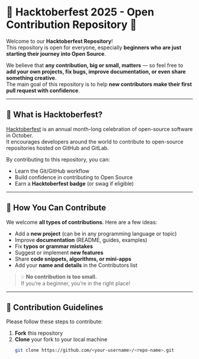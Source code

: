 # 🎉 Hacktoberfest 2025 - Open Contribution Repository 🎉

Welcome to our **Hacktoberfest Repository**!  
This repository is open for everyone, especially **beginners who are just starting their journey into Open Source**.  

We believe that **any contribution, big or small, matters** — so feel free to **add your own projects, fix bugs, improve documentation, or even share something creative**.  
The main goal of this repository is to help **new contributors make their first pull request with confidence**.

---

## 🚀 What is Hacktoberfest?
[Hacktoberfest](https://hacktoberfest.com/) is an annual month-long celebration of open-source software in October.  
It encourages developers around the world to contribute to open-source repositories hosted on GitHub and GitLab.  

By contributing to this repository, you can:
- Learn the Git/GitHub workflow
- Build confidence in contributing to Open Source
- Earn a **Hacktoberfest badge** (or swag if eligible)

---

## 🌟 How You Can Contribute
We welcome **all types of contributions**. Here are a few ideas:
- Add a **new project** (can be in any programming language or topic)
- Improve **documentation** (README, guides, examples)
- Fix **typos or grammar mistakes**
- Suggest or implement **new features**
- Share **code snippets, algorithms, or mini-apps**
- Add your **name and details** in the Contributors list

> 💡 **No contribution is too small.**  
> If you’re a beginner, you’re in the right place!

---

## 📝 Contribution Guidelines

Please follow these steps to contribute:

1. **Fork** this repository
2. **Clone** your fork to your local machine  
   ```bash
   git clone https://github.com/<your-username>/<repo-name>.git
